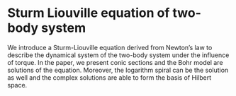 # Sturm Liouville equation of two-body system

We introduce a Sturm-Liouville equation derived from Newton’s law to describe the dynamical system of the two-body system under the influence of torque. In the paper, we present conic sections and the Bohr model are solutions of the equation. Moreover, the logarithm spiral can be the solution as well and the complex solutions are able to form the basis of Hilbert space.
